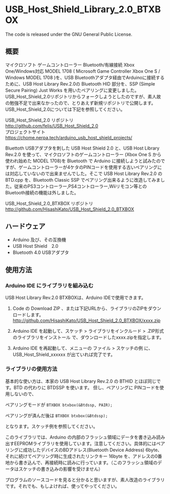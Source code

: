 # USB_Host_Shield_Library_2.0_BTXBOX
The code is released under the GNU General Public License.

## 概要
マイクロソフト ゲームコントローラー Bluetooth/有線接続 Xbox One/Windows対応 MODEL 1708 ( Microsoft Game Controller Xbox One S / Windows MODEL 1708 )を、USB Bluetoothアダプタ経由でArduinoに接続するために、USB Host Library Rev.2.0の Bluetooth HID 部分を、SSP (Simple Secure Pairing) Just Works を用いたペアリングに変更しました。USB_Host_Shield_2.0リポジトリからフォークしようとしたのですが、素人故の勉強不足で出来なかったので、とりあえず新規リポジトリで公開します。 USB_Host_Shield_2.0については下記を参照してください。

USB\_Host\_Shield\_2.0 リポジトリ  
<http://github.com/felis/USB_Host_Shield_2.0>  
プロジェクトサイト   
<https://chome.nerpa.tech/arduino_usb_host_shield_projects/>

Bluettoth USBアダプタを刺した USB Host Shield 2.0 と、USB Host Library Rev.2.0 を使って、マイクロソフトのゲームコントローラー (Xbox One S から使われ始めた MODEL 1708)を Bluetooth で Arduino に接続しようと試みたのですが、ゲームコントローラーが4ケタのPINコードを使用する古いペアリングには対応していないので出来ませんでした。そこで USB Host Library Rev.2.0 の BTD.cpp を、Bluetooth Classic SSP でペアリング出来るように改造してみました。従来のPS3コントローラー,PS4コントローラー,Wiiリモコン等との Bluetooth接続の機能は外しました。  

USB\_Host\_Shield\_2.0\_BTXBOX リポジトリ  
<http://github.com/HisashiKato/USB_Host_Shield_2.0_BTXBOX>  

## ハードウェア
* Arduino 及び、その互換機  
* USB Host Shield　2.0  
* Bluetooth 4.0 USBアダプタ  

## 使用方法
### Arduino IDE にライブラリを組み込む  
USB Host Library Rev.2.0 BTXBOXは、Arduino IDEで使用できます。
    
1. Code の Download ZIP 、または下記URLから、ライブラリのZIPをダウンロードします。  
<http://github.com/HisashiKato/USB_Host_Shield_2.0_BTXBOX/xxxx.zip>  
  
2. Arduino IDE を起動して、スケッチ > ライブラリをインクルード > .ZIP形式のライブラリをインストール で、ダウンロードしたxxxx.zipを指定します。  
  
3. Arduino IDE を再起動して、メニューの  ファイル > スケッチの例  に、USB_Host_Shield_xxxxxx が出ていれば完了です。  
  
### ライブラリの使用方法  
基本的な使い方は、本家の USB Host Library Rev.2.0 の BTHID とほぼ同じです。BTD の代わりに BTDSSP を使います。
但し、ペアリングに PINコードを使用しないので、

ペアリングモードが
`BTXBOX btxbox(&Btdssp, PAIR);`

ペアリングが済んだ後は
`BTXBOX btxbox(&Btdssp);`

となります。スケッチ例を参照してください。  


このライブラリでは、Arduino の内部のフラッシュ領域にデータを書き込み読み出すEEPROMライブラリを使用しています。注意してください。具体的にはペアリングに成功したデバイスのBDアドレス(Bluetooth Device Address) 6byte、それに続けてペアリング時に生成されたリンクキー 16byte を、アドレスの0番地から書き込んで、再接続時に読みに行っています。（このフラッシュ領域のデータはスケッチの書き込みの影響を受けません）

プログラムのソースコードを見ると分かると思いますが、素人改造のライブラリです。それでも、もしよければ、使ってやってください。
